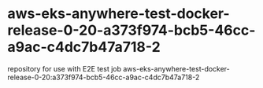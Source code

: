 # aws-eks-anywhere-test-docker-release-0-20-a373f974-bcb5-46cc-a9ac-c4dc7b47a718-2
repository for use with E2E test job aws-eks-anywhere-test-docker-release-0-20:a373f974-bcb5-46cc-a9ac-c4dc7b47a718-2
